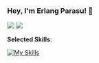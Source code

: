 
<!-- - 🔭 I’m currently working on ... -->
<!-- 🌱 I’m currently learning Kotlin, Dart and Rust -->
<!-- - 👯 I’m looking to collaborate on ... -->
<!-- - 🤔 I’m looking for help with ... -->
<!-- - 💬 Ask me about PHP, Java, Kotlin, Android -->
<!-- - 📫 How to reach me: ... -->
<!-- - 😄 Pronouns: ... -->
<!-- - ⚡ Fun fact: ... -->

### Hey, I'm Erlang Parasu! 👋

<!-- <picture>
<source 
  srcset="https://github-readme-stats.vercel.app/api?username=erlangparasu&show_icons=true&theme=dark&count_private=true"
  media="(prefers-color-scheme: dark)"
/>
<source
  srcset="https://github-readme-stats.vercel.app/api?username=erlangparasu&show_icons=true&count_private=true"
  media="(prefers-color-scheme: light), (prefers-color-scheme: no-preference)"
/>
<img src="https://github-readme-stats.vercel.app/api?username=erlangparasu&show_icons=true&count_private=true" />
</picture> -->
<picture>
<source 
  srcset="https://raw.githubusercontent.com/erlangparasu/github-stats/master/generated/overview.svg#gh-dark-mode-only"
  media="(prefers-color-scheme: dark)"
/>
<source
  srcset="https://raw.githubusercontent.com/erlangparasu/github-stats/master/generated/overview.svg#gh-light-mode-only"
  media="(prefers-color-scheme: light), (prefers-color-scheme: no-preference)"
/>
<img src="https://github-readme-stats.vercel.app/api?username=erlangparasu&show_icons=true&count_private=true" />
</picture>
<picture>
<source 
  srcset="https://raw.githubusercontent.com/erlangparasu/github-stats/master/generated/languages.svg#gh-dark-mode-only"
  media="(prefers-color-scheme: dark)"
/>
<source
  srcset="https://raw.githubusercontent.com/erlangparasu/github-stats/master/generated/languages.svg#gh-light-mode-only"
  media="(prefers-color-scheme: light), (prefers-color-scheme: no-preference)"
/>
<img src="https://github-readme-stats.vercel.app/api?username=erlangparasu&show_icons=true&count_private=true" />
</picture>

**Selected Skills**:

[![My Skills](https://skillicons.dev/icons?&i=git,ts,jquery,php,laravel,mysql,sqlite,java,kotlin,androidstudio,dart,flutter,rust,actix,vscode,ansible,jenkins,linux,debian,ubuntu,nginx,docker,firebase&perline=7)]([https://skillicons.dev](https://github.com/erlangparasu/))
